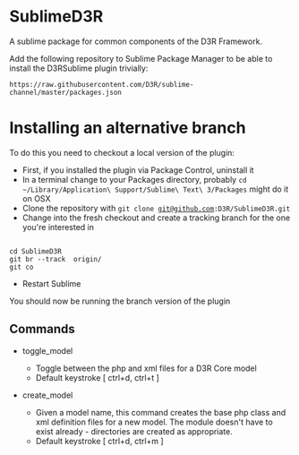 # SublimeD3R

A sublime package for common components of the D3R Framework.

Add the following repository to Sublime Package Manager to be able to install the D3RSublime plugin trivially:

`https://raw.githubusercontent.com/D3R/sublime-channel/master/packages.json`

# Installing an alternative branch

To do this you need to checkout a local version of the plugin:

* First, if you installed the plugin via Package Control, uninstall it
* In a terminal change to your Packages directory, probably <code>cd ~/Library/Application\ Support/Sublime\ Text\ 3/Packages</code> might do it on OSX
* Clone the repository with <code>git clone git@github.com:D3R/SublimeD3R.git</code>
* Change into the fresh checkout and create a tracking branch for the one you're interested in

<code>
cd SublimeD3R
git br --track <branch> origin/<branch>
git co <branch>
</code>

* Restart Sublime

You should now be running the branch version of the plugin

## Commands

* toggle_model
    - Toggle between the php and xml files for a D3R Core model
    - Default keystroke [ ctrl+d, ctrl+t ]

* create_model
    - Given a model name, this command creates the base php class and xml definition files for a new model. The module doesn't have to exist already - directories are created as appropriate.
    - Default keystroke [ ctrl+d, ctrl+m ]
